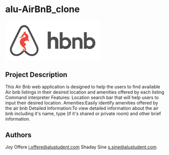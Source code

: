 # alu-AirBnB_clone
<img width ="300" alt="2024-15-01" src="air-bnb.png" >

## Project Description

This Air Bnb web application is designed to help the users to find available Air bnb listings in their desired location and amenities offered by each listing 
Command interpreter Features:
Location search bar that will help users to input their desired location.
Amenities:Easily identify amenities offered by the air bnb
Detailed Information:To view detailed information about the air bnb including it's name, type (if it's shared or private room) and other brief information. 


## Authors
Joy Offere <j.offere@alustudent.com>
Shaday Sine <s.sine@alustudent.com>
